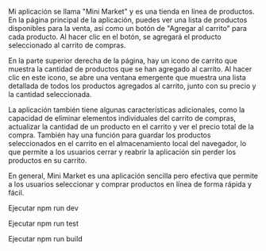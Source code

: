 Mi aplicación se llama "Mini Market" y es una tienda en línea de productos. En la página principal de la aplicación, puedes ver una lista de productos disponibles para la venta, así como un botón de "Agregar al carrito" para cada producto. Al hacer clic en el botón, se agregará el producto seleccionado al carrito de compras.

En la parte superior derecha de la página, hay un icono de carrito que muestra la cantidad de productos que se han agregado al carrito. Al hacer clic en este icono, se abre una ventana emergente que muestra una lista detallada de todos los productos agregados al carrito, junto con su precio y la cantidad seleccionada.

La aplicación también tiene algunas características adicionales, como la capacidad de eliminar elementos individuales del carrito de compras, actualizar la cantidad de un producto en el carrito y ver el precio total de la compra. También hay una función para guardar los productos seleccionados en el carrito en el almacenamiento local del navegador, lo que permite a los usuarios cerrar y reabrir la aplicación sin perder los productos en su carrito.

En general, Mini Market es una aplicación sencilla pero efectiva que permite a los usuarios seleccionar y comprar productos en línea de forma rápida y fácil.


<!-- Entorno Local -->
Ejecutar npm run dev

<!-- Test -->
Ejecutar npm run test

<!-- Producción -->
Ejecutar npm run build